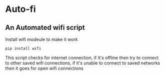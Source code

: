 # Auto-fi
## An Automated wifi script
Install wifi modeule to make it work
```
pip install wifi
```
This script checks for internet connection,
if it's offline then try to connect to other saved wifi connections,
if it's unable to connect to saved networks then it goes for open wifi connections
